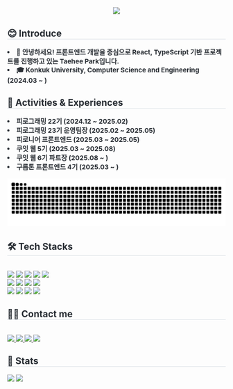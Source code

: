 <div align="center">
  <img src="https://capsule-render.vercel.app/api?type=waving&color=0:a3d3ff,100:ffa3a3&height=240&text=Taehee%20Park&animation=fadeIn&fontColor=fffafd&fontSize=60" />
</div>

<div style="text-align: left;"> 
  <h2 style="border-bottom: 1px solid #d8dee4; color: #282d33;"> 😊 Introduce </h2>  
  <div style="font-weight: 700; font-size: 15px; text-align: left; color: #282d33;"> 
    <li> 👋 안녕하세요! 프론트엔드 개발을 중심으로 React, TypeScript 기반 프로젝트를 진행하고 있는 Taehee Park입니다. </li>
    <li> 🎓 Konkuk University, Computer Science and Engineering (2024.03 ~ ) </li>
  </div>

  <h2 style="border-bottom: 1px solid #d8dee4; color: #282d33;"> 📌 Activities & Experiences </h2>  
  <div style="font-weight: 700; font-size: 15px; text-align: left; color: #282d33;">
    <li> 피로그래밍 22기 (2024.12 ~ 2025.02) </li>
    <li> 피로그래밍 23기 운영팀장 (2025.02 ~ 2025.05) </li>
    <li> 피로니어 프론트엔드 (2025.03 ~ 2025.05) </li>
    <li> 쿠잇 웹 5기 (2025.03 ~ 2025.08) </li>
    <li> 쿠잇 웹 6기 파트장 (2025.08 ~ ) </li>
    <li> 구름톤 프론트엔드 4기 (2025.03 ~ ) </li>
  </div>
</div>

<br/>
<img src="https://github.com/qkrxogmla/qkrxogmla/blob/output/github-contribution-grid-snake.svg"/>

<div style="text-align: left;">
  <h2 style="border-bottom: 1px solid #d8dee4; color: #282d33;"> 🛠️ Tech Stacks </h2> <br> 
  <div style="text-align: left;"> 
    <img src="https://img.shields.io/badge/Git-F05032?style=for-the-badge&logo=Git&logoColor=white">
    <img src="https://img.shields.io/badge/Github-181717?style=for-the-badge&logo=Github&logoColor=white">
    <img src="https://img.shields.io/badge/HTML5-E34F26?style=for-the-badge&logo=HTML5&logoColor=white">
    <img src="https://img.shields.io/badge/CSS3-1572B6?style=for-the-badge&logo=CSS3&logoColor=white">
    <img src="https://img.shields.io/badge/Javascript-F7DF1E?style=for-the-badge&logo=Javascript&logoColor=white">
    <br/>
    <img src="https://img.shields.io/badge/jQuery-0769AD?style=for-the-badge&logo=jQuery&logoColor=white">
    <img src="https://img.shields.io/badge/React-61DAFB?style=for-the-badge&logo=React&logoColor=white">
    <img src="https://img.shields.io/badge/ReactNative-61DAFB?style=for-the-badge&logo=React&logoColor=white">
    <img src="https://img.shields.io/badge/Vercel-000000?style=for-the-badge&logo=Vercel&logoColor=white">
    <br/>
    <img src="https://img.shields.io/badge/Django-092E20?style=for-the-badge&logo=Django&logoColor=white">
    <img src="https://img.shields.io/badge/C-A8B9CC?style=for-the-badge&logo=C&logoColor=white">
    <img src="https://img.shields.io/badge/Java-007396?style=for-the-badge&logo=Java&logoColor=white">
    <img src="https://img.shields.io/badge/Python-3776AB?style=for-the-badge&logo=Python&logoColor=white">
  </div>
</div>

<div style="text-align: left;">
  <h2 style="border-bottom: 1px solid #d8dee4; color: #282d33;"> 🧑‍💻 Contact me </h2> <br> 
  <div style="text-align: left;"> 
    <a href="https://www.instagram.com/euph._.orja/" target="_blank">
      <img src="https://img.shields.io/badge/Instagram-E4405F?style=for-the-badge&logo=Instagram&logoColor=white">
    </a>
    <a href="https://pth05553.tistory.com/" target="_blank">
      <img src="https://img.shields.io/badge/Tistory-000000?style=for-the-badge&logo=Tistory&logoColor=white">
    </a>
    <a href="mailto:qkrxogml0105@gmail.com">
      <img src="https://img.shields.io/badge/Gmail-EA4335?style=for-the-badge&logo=Gmail&logoColor=white">
    </a>
    <a href="https://blog.naver.com/suk05553" target="_blank">
      <img src="https://img.shields.io/badge/Naver-03C75A?style=for-the-badge&logo=Naver&logoColor=white">
    </a>
  </div>
</div>

<div style="text-align: left;"> 
  <h2 style="border-bottom: 1px solid #d8dee4; color: #282d33;"> 🏅 Stats </h2> 
  <div style="text-align: left;"> 
    <img src="https://github-readme-stats.vercel.app/api?username=qkrxogmla&bg_color=60,ffe5e5,dbe2ff&title_color=1e293b&text_color=1e293b"/>
    <img src="https://github-readme-stats.vercel.app/api/top-langs/?username=qkrxogmla&layout=compact&bg_color=60,ffe5e5,dbe2ff&title_color=1e293b&text_color=1e293b"/>
  </div> 
</div>
